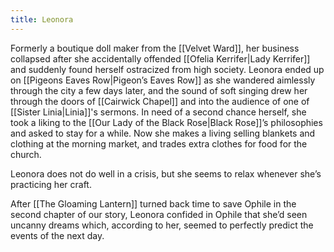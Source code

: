 ```yaml
---
title: Leonora
---
```


Formerly a boutique doll maker from the [[Velvet Ward]], her business collapsed after she accidentally offended [[Ofelia Kerrifer|Lady Kerrifer]] and suddenly found herself ostracized from high society. Leonora ended up on [[Pigeons Eaves Row|Pigeon’s Eaves Row]] as she wandered aimlessly through the city a few days later, and the sound of soft singing drew her through the doors of [[Cairwick Chapel]] and into the audience of one of [[Sister Linia|Linia]]'s sermons. In need of a second chance herself, she took a liking to the [[Our Lady of the Black Rose|Black Rose]]’s philosophies and asked to stay for a while. Now she makes a living selling blankets and clothing at the morning market, and trades extra clothes for food for the church.

Leonora does not do well in a crisis, but she seems to relax whenever she’s practicing her craft.

After [[The Gloaming Lantern]] turned back time to save Ophile in the second chapter of our story, Leonora confided in Ophile that she’d seen uncanny dreams which, according to her, seemed to perfectly predict the events of the next day.